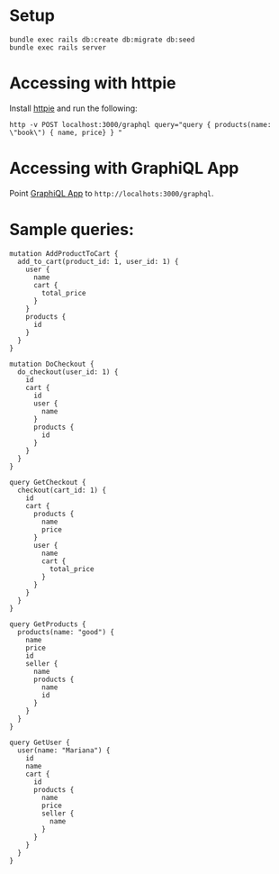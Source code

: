 # Setup

```
bundle exec rails db:create db:migrate db:seed
bundle exec rails server
```

# Accessing with httpie

Install [httpie](https://httpie.org) and run the following:

`http -v POST localhost:3000/graphql query="query { products(name: \"book\") { name, price} } "`

# Accessing with GraphiQL App

Point [GraphiQL App](https://github.com/skevy/graphiql-app) to `http://localhots:3000/graphql`.

# Sample queries:

```
mutation AddProductToCart {
  add_to_cart(product_id: 1, user_id: 1) {
    user {
      name
      cart {
        total_price
      }
    }
    products {
      id
    }
  }
}

mutation DoCheckout {
  do_checkout(user_id: 1) {
    id
    cart {
      id
      user {
        name
      }
      products {
        id
      }
    }
  }
}

query GetCheckout {
  checkout(cart_id: 1) {
    id
    cart {
      products {
        name
        price
      }
      user {
        name
        cart {
          total_price
        }
      }
    }
  }
}

query GetProducts {
  products(name: "good") {
    name
    price
    id
    seller {
      name
      products {
        name
        id
      }
    }
  }
}

query GetUser {
  user(name: "Mariana") {
    id
    name
    cart {
      id
      products {
        name
        price
        seller {
          name
        }
      }
    }
  }
}
```
